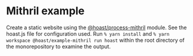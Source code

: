 # Mithril example

Create a static website using the [@hoast/process-mithril](https://github.com/hoast/hoast/tree/master/packages/process-mithril#readme) module. See the hoast.js file for configuration used. Run `% yarn install` and `% yarn workspace @hoast/example-mithril run hoast` within the root directory of the monorepository to examine the output.
